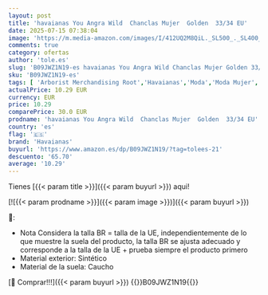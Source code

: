 ```yaml
---
layout: post
title: 'havaianas You Angra Wild  Chanclas Mujer  Golden  33/34 EU'
date: 2025-07-15 07:38:04
image: 'https://m.media-amazon.com/images/I/412UQ2M8QiL._SL500_._SL400_.jpg'
comments: true
category: ofertas
author: 'tole.es'
slug: 'B09JWZ1N19-es havaianas You Angra Wild Chanclas Mujer Golden 33/34 EU'
sku: 'B09JWZ1N19-es'
tags: [ 'Arborist Merchandising Root','Havaianas','Moda','Moda Mujer','Sandalias de dedo para mujer','Sandalias y chanclas para mujer','Self Service','Special Features Stores','Zapatos para mujer','c8538d25-3af9-48d3-aeff-5f3ce5572a36_0','c8538d25-3af9-48d3-aeff-5f3ce5572a36_9001','chanclas','havaianas','🇪🇸', ]
actualPrice: 10.29 EUR
currency: EUR
price: 10.29
comparePrice: 30.0 EUR
prodname: 'havaianas You Angra Wild  Chanclas Mujer  Golden  33/34 EU'
country: 'es'
flag: '🇪🇸'
brand: 'Havaianas'
buyurl: 'https://www.amazon.es/dp/B09JWZ1N19/?tag=tolees-21'
descuento: '65.70'
average: '10.29'
---
```


Tienes [{{< param title >}}]({{< param buyurl >}}) aqui!

[![{{< param prodname >}}]({{< param image >}})]({{< param buyurl >}})

🔎:

- Nota Considera la talla BR = talla de la UE, independientemente de lo que muestre la suela del producto, la talla BR se ajusta adecuado y corresponde a la talla de la UE + prueba siempre el producto primero
- Material exterior: Sintético
- Material de la suela: Caucho

[🛒 Comprar!!!]({{< param buyurl >}})
{{<world>}}B09JWZ1N19{{</world>}}
